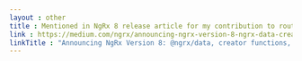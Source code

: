 ```yaml
---
layout : other
title : Mentioned in NgRx 8 release article for my contribution to router selectors
link : https://medium.com/ngrx/announcing-ngrx-version-8-ngrx-data-create-functions-runtime-checks-and-mock-selectors-a44fac112627
linkTitle : "Announcing NgRx Version 8: @ngrx/data, creator functions, run-time checks, and isolated tests"
---
```

